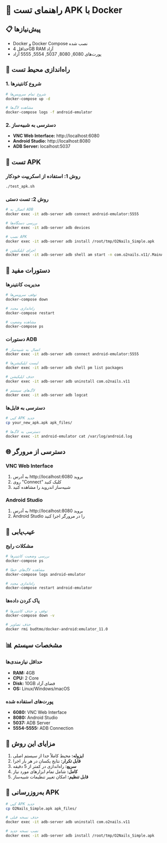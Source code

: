 # 🐳 راهنمای تست APK با Docker

## 📋 پیش‌نیازها
- Docker و Docker Compose نصب شده
- حداقل 4GB RAM آزاد
- پورت‌های 6080, 8080, 5037, 5554, 5555 آزاد

## 🚀 راه‌اندازی محیط تست

### 1. شروع کانتینرها
```bash
# شروع تمام سرویس‌ها
docker-compose up -d

# مشاهده لاگ‌ها
docker-compose logs -f android-emulator
```

### 2. دسترسی به شبیه‌ساز
- **VNC Web Interface:** http://localhost:6080
- **Android Studio:** http://localhost:8080
- **ADB Server:** localhost:5037

## 📱 تست APK

### روش 1: استفاده از اسکریپت خودکار
```bash
./test_apk.sh
```

### روش 2: تست دستی
```bash
# اتصال به ADB
docker exec -it adb-server adb connect android-emulator:5555

# بررسی دستگاه‌ها
docker exec -it adb-server adb devices

# نصب APK
docker exec -it adb-server adb install /root/tmp/O2Nails_Simple.apk

# اجرای اپلیکیشن
docker exec -it adb-server adb shell am start -n com.o2nails.v11/.MainActivity
```

## 🔧 دستورات مفید

### مدیریت کانتینرها
```bash
# توقف سرویس‌ها
docker-compose down

# راه‌اندازی مجدد
docker-compose restart

# مشاهده وضعیت
docker-compose ps
```

### دستورات ADB
```bash
# اتصال به شبیه‌ساز
docker exec -it adb-server adb connect android-emulator:5555

# لیست اپلیکیشن‌ها
docker exec -it adb-server adb shell pm list packages

# حذف اپلیکیشن
docker exec -it adb-server adb uninstall com.o2nails.v11

# لاگ‌های سیستم
docker exec -it adb-server adb logcat
```

### دسترسی به فایل‌ها
```bash
# کپی APK جدید
cp your_new_apk.apk apk_files/

# دسترسی به لاگ‌ها
docker exec -it android-emulator cat /var/log/android.log
```

## 🌐 دسترسی از مرورگر

### VNC Web Interface
1. به آدرس http://localhost:6080 بروید
2. روی "Connect" کلیک کنید
3. شبیه‌ساز اندروید را مشاهده کنید

### Android Studio
1. به آدرس http://localhost:8080 بروید
2. Android Studio را در مرورگر اجرا کنید

## 🐛 عیب‌یابی

### مشکلات رایج
```bash
# بررسی وضعیت کانتینرها
docker-compose ps

# مشاهده لاگ‌های خطا
docker-compose logs android-emulator

# راه‌اندازی مجدد
docker-compose restart android-emulator
```

### پاک کردن داده‌ها
```bash
# توقف و حذف کانتینرها
docker-compose down -v

# حذف تصاویر
docker rmi budtmo/docker-android:emulator_11.0
```

## 📊 مشخصات سیستم

### حداقل نیازمندی‌ها
- **RAM:** 4GB
- **CPU:** 2 Core
- **Disk:** 10GB فضای آزاد
- **OS:** Linux/Windows/macOS

### پورت‌های استفاده شده
- **6080:** VNC Web Interface
- **8080:** Android Studio
- **5037:** ADB Server
- **5554-5555:** ADB Connection

## 🎯 مزایای این روش

1. **ایزوله:** محیط کاملاً جدا از سیستم اصلی
2. **قابل تکرار:** نتایج یکسان در هر بار اجرا
3. **سریع:** راه‌اندازی در کمتر از 5 دقیقه
4. **کامل:** شامل تمام ابزارهای مورد نیاز
5. **قابل تنظیم:** امکان تغییر تنظیمات شبیه‌ساز

## 🔄 به‌روزرسانی APK

```bash
# کپی APK جدید
cp O2Nails_Simple.apk apk_files/

# حذف نسخه قبلی
docker exec -it adb-server adb uninstall com.o2nails.v11

# نصب نسخه جدید
docker exec -it adb-server adb install /root/tmp/O2Nails_Simple.apk
```

